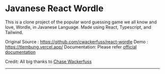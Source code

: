 # Javanese React Wordle

This is a clone project of the popular word guessing game we all know and love, Wordle, in Javanese Language. Made using React, Typescript, and Tailwind.

Original Source : https://github.com/cwackerfuss/react-wordle
Demo : https://tlembung.vercel.app/
Documentation: Please refer [official documentation](https://github.com/cwackerfuss/react-wordle)

Credit: All big thanks to [Chase Wackerfuss](https://github.com/cwackerfuss)

---

